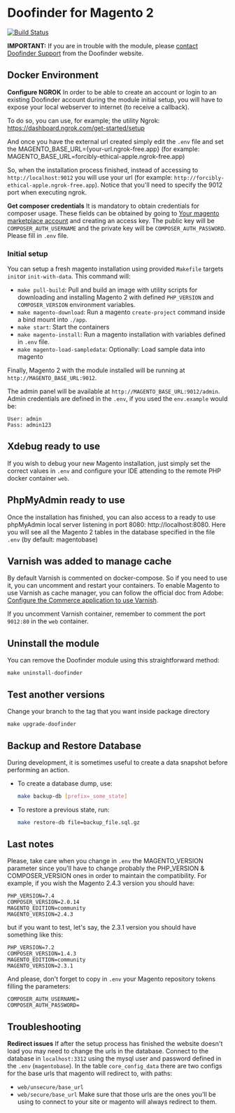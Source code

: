 # Doofinder for Magento 2

[![Build Status](https://travis-ci.org/doofinder/doofinder-magento2.svg?branch=master)](https://travis-ci.org/doofinder/doofinder-magento2)

**IMPORTANT:** If you are in trouble with the module, please [contact Doofinder Support](https://support.doofinder.com/pages/contact-us) from the Doofinder website.

## Docker Environment

**Configure NGROK**
In order to be able to create an account or login to an existing Doofinder account during the module initial setup, you will have to expose your local webserver to internet (to receive a callback).

To do so, you can use, for example; the utility Ngrok: https://dashboard.ngrok.com/get-started/setup

And once you have the external url created simply edit the `.env` file and set the MAGENTO_BASE_URL={your-url.ngrok-free.app} (for example: MAGENTO_BASE_URL=forcibly-ethical-apple.ngrok-free.app)

So, when the installation process finished, instead of accessing to `http://localhost:9012` you will use your url (for example: `http://forcibly-ethical-apple.ngrok-free.app`).
Notice that you'll need to specify the 9012 port when executing ngrok.

**Get composer credentials**
It is mandatory to obtain credentials for composer usage. These fields can be obtained by going to [Your magento marketplace account](https://marketplace.magento.com/customer/accessKeys/) and creating an access key. The public key will be `COMPOSER_AUTH_USERNAME` and the private key will be `COMPOSER_AUTH_PASSWORD`. Please fill in `.env` file.

### Initial setup

You can setup a fresh magento installation using provided `Makefile` targets `init`or `init-with-data`. This command will:
- `make pull-build`: Pull and build an image with utility scripts for downloading and installing Magento 2 with defined `PHP_VERSION` and `COMPOSER_VERSION` environment variables.
- `make magento-download`: Run a magento `create-project` command inside a bind mount into `./app`.
- `make start`: Start the containers
- `make magento-install`: Run a magento installation with variables defined in `.env` file.
- `make magento-load-sampledata`: Optionally: Load sample data into magento

Finally, Magento 2 with the module installed will be running at `http://MAGENTO_BASE_URL:9012`.

The admin panel will be available at `http://MAGENTO_BASE_URL:9012/admin`. Admin credentials are defined in the `.env`, if you used the `env.example` would be:

```
User: admin
Pass: admin123
```

## Xdebug ready to use

If you wish to debug your new Magento installation, just simply set the correct values in `.env` and configure your IDE attending to the remote PHP docker container `web`.

## PhpMyAdmin ready to use

Once the installation has finished, you can also access to a ready to use phpMyAdmin local server listening in port 8080: http://localhost:8080.
Here you will see all the Magento 2 tables in the database specified in the file `.env` (by default: magentobase)

## Varnish was added to manage cache

By default Varnish is commented on docker-compose. So if you need to use it, you can uncomment and restart your containers.
To enable Magento to use Varnish as cache manager, you can follow the official doc from Adobe: [Configure the Commerce application to use Varnish](https://experienceleague.adobe.com/en/docs/commerce-operations/configuration-guide/cache/configure-varnish-commerce).

If you uncomment Varnish container, remember to comment the port `9012:80` in the `web` container.

## Uninstall the module

You can remove the Doofinder module using this straightforward method:

```
make uninstall-doofinder
```

## Test another versions
Change your branch to the tag that you want inside package directory

```
make upgrade-doofinder
```

## Backup and Restore Database

During development, it is sometimes useful to create a data snapshot before performing an action.

- To create a database dump, use:
  ```sh
  make backup-db [prefix=_some_state]
  ```
- To restore a previous state, run:
  ```sh
  make restore-db file=backup_file.sql.gz
  ```

## Last notes

Please, take care when you change in `.env` the MAGENTO_VERSION parameter since you'll have to change probably the PHP_VERSION & COMPOSER_VERSION ones in order to maintain the compatibility. For example, if you wish the Magento 2.4.3 version you should have:

```
PHP_VERSION=7.4
COMPOSER_VERSION=2.0.14
MAGENTO_EDITION=community
MAGENTO_VERSION=2.4.3
```
but if you want to test, let's say, the 2.3.1 version you should have something like this:

```
PHP_VERSION=7.2
COMPOSER_VERSION=1.4.3
MAGENTO_EDITION=community
MAGENTO_VERSION=2.3.1
```

And please, don't forget to copy in `.env` your Magento repository tokens filling the parameters:
```
COMPOSER_AUTH_USERNAME=
COMPOSER_AUTH_PASSWORD=
```

## Troubleshooting

**Redirect issues**
If after the setup process has finished the website doesn't load you may need to change the urls in the database.
Connect to the database in `localhost:3312` using the mysql user and password defined in the `.env` (`magentobase`).
In the table `core_config_data` there are two configs for the base urls that magento will redirect to, with paths:
- `web/unsecure/base_url`
- `web/secure/base_url`
Make sure that those urls are the ones you'll be using to connect to your site or magento will always redirect to them.
